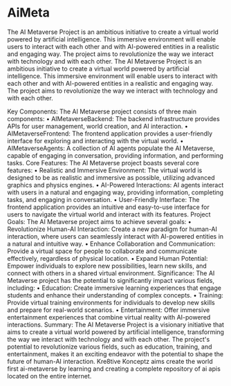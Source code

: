 # AiMeta
The AI Metaverse Project is an ambitious initiative to create a virtual world powered by artificial intelligence. This immersive environment will enable users to interact with each other and with AI-powered entities in a realistic and engaging way. The project aims to revolutionize the way we interact with technology and with each other.
The AI Metaverse Project is an ambitious initiative to create a virtual world powered by artificial intelligence. This immersive environment will enable users to interact with each other and with AI-powered entities in a realistic and engaging way. The project aims to revolutionize the way we interact with technology and with each other.

Key Components: The AI Metaverse project consists of three main components: • AIMetaverseBackend: The backend infrastructure provides APIs for user management, world creation, and AI interaction. • AIMetaverseFrontend: The frontend application provides a user-friendly interface for exploring and interacting with the virtual world. • AIMetaverseAgents: A collection of AI agents populate the AI Metaverse, capable of engaging in conversation, providing information, and performing tasks. Core Features: The AI Metaverse project boasts several core features: • Realistic and Immersive Environment: The virtual world is designed to be as realistic and immersive as possible, utilizing advanced graphics and physics engines. • AI-Powered Interactions: AI agents interact with users in a natural and engaging way, providing information, completing tasks, and engaging in conversation. • User-Friendly Interface: The frontend application provides an intuitive and easy-to-use interface for users to navigate the virtual world and interact with its features. Project Goals: The AI Metaverse project aims to achieve several goals: • Revolutionize Human-AI Interaction: Create a new paradigm for human-AI interaction, where users can seamlessly interact with AI-powered entities in a natural and intuitive way. • Enhance Collaboration and Communication: Provide a virtual space for people to collaborate and communicate effectively, regardless of physical location. • Expand Human Potential: Empower individuals to explore new possibilities, learn new skills, and connect with others in a shared virtual environment. Significance: The AI Metaverse project has the potential to significantly impact various fields, including: • Education: Create immersive learning experiences that engage students and enhance their understanding of complex concepts. • Training: Provide virtual training environments for individuals to develop new skills and prepare for real-world scenarios. • Entertainment: Offer immersive entertainment experiences that combine virtual reality with AI-powered interactions. Summary: The AI Metaverse Project is a visionary initiative that aims to create a virtual world powered by artificial intelligence, transforming the way we interact with technology and with each other. The project's potential to revolutionize various fields, such as education, training, and entertainment, makes it an exciting endeavor with the potential to shape the future of human-AI interaction. Kre8tive Konceptz aims create the world first ai-metaverse by learning and creating a complete repository of ai apis located on the entire internet.